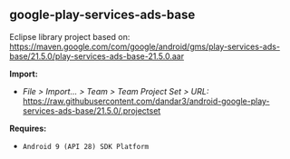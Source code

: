 ## google-play-services-ads-base

Eclipse library project based on:<br/>
https://maven.google.com/com/google/android/gms/play-services-ads-base/21.5.0/play-services-ads-base-21.5.0.aar

**Import:**
- _File > Import... > Team > Team Project Set > URL:_<br/>
  https://raw.githubusercontent.com/dandar3/android-google-play-services-ads-base/21.5.0/.projectset

**Requires:**
- `Android 9 (API 28) SDK Platform`